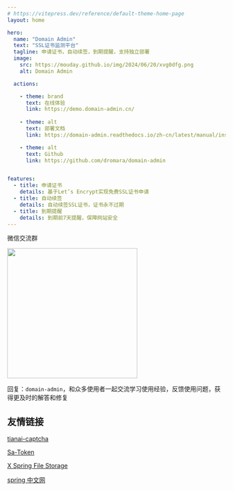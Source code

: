```yaml
---
# https://vitepress.dev/reference/default-theme-home-page
layout: home

hero:
  name: "Domain Admin"
  text: "SSL证书监测平台"
  tagline: 申请证书，自动续签，到期提醒，支持独立部署
  image:
    src: https://mouday.github.io/img/2024/06/20/xvg0dfg.png
    alt: Domain Admin

  actions:

    - theme: brand
      text: 在线体验
      link: https://demo.domain-admin.cn/
  
    - theme: alt
      text: 部署文档
      link: https://domain-admin.readthedocs.io/zh-cn/latest/manual/install.html

    - theme: alt
      text: Github
      link: https://github.com/dromara/domain-admin


features:
  - title: 申请证书
    details: 基于Let’s Encrypt实现免费SSL证书申请
  - title: 自动续签
    details: 自动续签SSL证书，证书永不过期
  - title: 到期提醒
    details: 到期前7天提醒，保障网站安全
---
```


微信交流群

<img src="https://mouday.github.io/img/2024/06/20/h1buset.png" width="300">

回复：`domain-admin`，和众多使用者一起交流学习使用经验，反馈使用问题，获得更及时的解答和修复

## 友情链接

<a href="http://captcha.tianai.cloud/?from=domain-admin.cn" target="_blank">tianai-captcha</a> 

<a href="https://sa-token.cc/?from=domain-admin.cn" target="_blank">Sa-Token</a> 

<a href="https://x-file-storage.xuyanwu.cn/?from=domain-admin.cn" target="_blank">X Spring File Storage</a> 

<a href="https://springdoc.cn/?from=domain-admin.cn" target="_blank">spring 中文网</a> 
